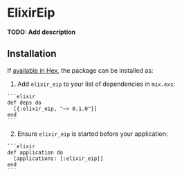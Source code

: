 # ElixirEip

**TODO: Add description**

## Installation

If [available in Hex](https://hex.pm/docs/publish), the package can be installed as:

  1. Add `elixir_eip` to your list of dependencies in `mix.exs`:

    ```elixir
    def deps do
      [{:elixir_eip, "~> 0.1.0"}]
    end
    ```

  2. Ensure `elixir_eip` is started before your application:

    ```elixir
    def application do
      [applications: [:elixir_eip]]
    end
    ```

